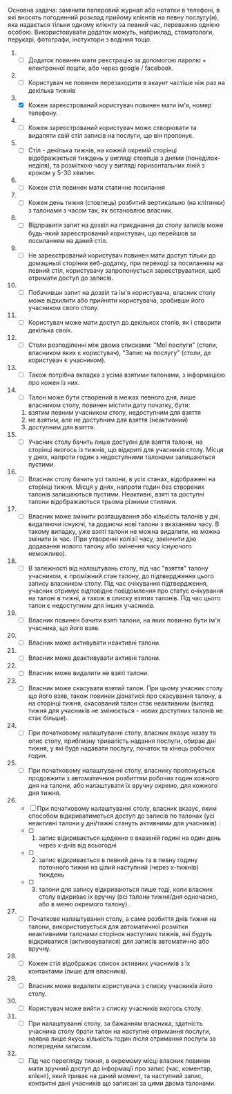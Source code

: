 Основна задача: замінити паперовий журнал або нотатки в телефоні, в які вносять погодинний розклад
прийому клієнтів на певну послугу(и), яка надається тільки одному клієнту за певний час,
переважно однією особою. Використовувати додаток можуть, наприклад, стоматологи, перукарі,
фотографи, інстуктори з водіння тощо.

1. - [ ] Додаток повинен мати реєстрацію за допомогою паролю + електронної пошти, або через google / facebook.

2. - [ ] Користувач не повинен перезаходити в акаунт частіше ніж раз на декілька тижнів

3. - [x] Кожен зареєстрований користувач повинен мати ім'я, номер телефону.

4. - [ ] Кожен зареєстрований користувач може створювати та видаляти свій стіл записів на послуги, що він пропонує.

5. - [ ] Стіл - декілька тижнів, на кожній окремій сторінці відображається тиждень у вигляді 
    стовпців з днями (понеділок-неділя), та розміткою часу у вигляді горизонтальних ліній з кроком у 5-30 хвилин.

6. - [ ] Кожен стіл повинен мати статичне посилання

7. - [ ] Кожен день тижня (стовпець) розбитий вертикально (на клітинки) з талонами з часом так, як встановлює власник.

8. - [ ] Відправити запит на дозвіл на приєднання до столу записів може будь-який зареєстрований користувач, 
    що перейшов за посиланням на даний стіл.

9. - [ ] Не зареєстрований користувач повинен мати доступ тільки до домашньої сторінки веб-додатку, при переході
    за посиланням на певний стіл, користувачу запропонується зареєструватися, щоб отримати доступ до записів.

10. - [ ] Побачивши запит на дозвіл та ім'я користувача, власник столу може відхилити або прийняти користувача,
    зробивши його учасником свого столу.

11. - [ ] Користувач може мати доступ до декількох столів, як і створити декілька своїх.

12. - [ ] Столи розподіленні між двома списками: "Мої послуги" (столи, власником яких є користувач),
    "Запис на послугу" (столи, де користувач є учасником).

13. - [ ] Також потрібна вкладка з усіма взятими талонами, з інформацією про кожен із них.

14. - [ ] Талон може бути створений в межах певного дня, лише власником столу, повинен містити дату початку, бути: 
    1) взятим певним учасником столу, недоступним для взяття
    2) не взятим, але не доступним для взяття (неактивний)
    3) доступним для взяття.

15. - [ ] Учасник столу бачить лише доступні для взяття талони, на сторінці якогось із тижнів, що відкриті
  для учасників столу. Місця у днях, напроти годин з недоступними талонами залишаються пустими.

16. - [ ] Власник столу бачить усі талони, в усіх станах, відображені на сторінці тижня.
    Місця у днях, напроти годин без створених талонів залишаються пустими. Неактивні,
    взяті та доступні талони відображаються трьома різними стилями.

17. - [ ] Власник може змінити розташування або кількість талонів у дні, видаляючи існуючі, та додаючи нові
    талони з вказанням часу. В такому випадку, уже взяті талони не можна видалити, не можна змінити їх час.
    (При утворенні колізії часу, закінчити дію додавання нового талону або змінення часу існуючого неможливо).

18. - [ ] В залежності від налаштувань столу, під час "взяття" талону учасником, є проміжний стан талону,
  до підтвердження цього запису власником столу. Під час очікування підтвердження, учасник отримує
  відповідне повідомлення про статус очікування на талоні в тижні, а також в списку взятих талонів.
  Під час цього талон є недоступним для інших учасників.

19. - [ ] Власник повинен бачити взяті талони, на яких повинно бути ім'я учасника, що його взяв.

20. - [ ] Власник може активувати неактивні талони.

21. - [ ] Власник може деактивувати активні талони.

22. - [ ] Власник може видалити не взяті талони.

23. - [ ] Власник може скасувати взятий талон. При цьому учасник столу що його взяв, також повинен 
   дізнатися про скасування талону, а на сторінці тижня, скасований талон стає неактивним 
   (вигляд тижня для учасників не змінюється - нових доступних талонів не стає більше).

24. - [ ] При початковому налаштуванні столу, власник вказує назву та опис столу, приблизну тривалість надання послуги,
    обирає дні тижня, у які буде надавати послугу, початок та кінець робочих годин.

25. - [ ] При початковому налаштуванні столу, власнику пропонується продовжити з автоматичним розбиттям робочих 
   годин кожного дня на талони, або налаштувати їх вручну окремо, для кожного дня тижня.

26. - [ ] При початковому налаштуванні столу, власник вказує, яким способом відкриватиметься доступ 
  до записів по талонах (усі неактивні талони у дні/тижні стануть активними для учасників) : 
    - [ ] 1) запис відкривається щоденно о вказаній годині на один день через x-днів від всьогодні
    - [ ] 2) запис відкривається в певний день та в певну годину поточного тижня на цілий
        наступний (через x-тижнів) тиждень
    - [ ] 3) талони для запису відкриваються лише тоді, коли власник столу відкриває їх вручну
        (всі талони тижня/дня одночасно, або в меню окремого талону).

27. - [ ] Початкове налаштування столу, а саме розбиття днів тижня на талони,
    використовується для автоматичної розмітки неактивними талонами сторінок наступних тижнів,
    які будуть відкриватися (активовуватися) для записів автоматично або вручну.

28. - [ ] Кожен стіл відображає список активних учасників з їх контактами (лише для власника).

29. - [ ] Власник може видалити користувача з списку учасників його столу.

30. - [ ] Користувач може вийти з списку учасників якогось столу.

31. - [ ] При налаштуванні столу, за бажанням власника, здатність учасника столу брати талон на наступне отримання послуги,
    наявна лише якусь кількість годин після отримання послуги за попереднім записом.

32. - [ ] Під час перегляду тижня, в окремому місці  власник повинен мати зручний
  доступ до інформації про запис (час, коментар, клієнт), який триває на даний момент,
  та наступний запис, контактні дані учасників що записані за цими двома талонами.
